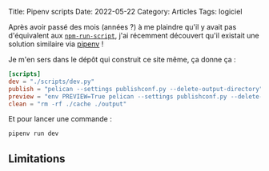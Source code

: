 Title: Pipenv scripts
Date: 2022-05-22
Category: Articles
Tags: logiciel

Après avoir passé des mois (années ?) à me plaindre qu'il y avait pas d'équivalent aux [`npm-run-script`](https://docs.npmjs.com/cli/v7/commands/npm-run-script), j'ai récemment découvert qu'il existait une solution similaire via [pipenv](https://pipenv.pypa.io/en/latest/advanced/#custom-script-shortcuts) !

Je m'en sers dans le dépôt qui construit ce site même, ça donne ça :

```toml
[scripts]
dev = "./scripts/dev.py"
publish = "pelican --settings publishconf.py --delete-output-directory"
preview = "env PREVIEW=True pelican --settings publishconf.py --delete-output-directory --listen --autoreload"
clean = "rm -rf ./cache ./output"
```

Et pour lancer une commande :
```python
pipenv run dev
```

## Limitations

